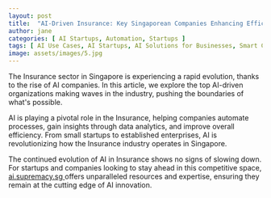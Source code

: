 ```yaml
---
layout: post
title:  "AI-Driven Insurance: Key Singaporean Companies Enhancing Efficiency"
author: jane
categories: [ AI Startups, Automation, Startups ]
tags: [ AI Use Cases, AI Startups, AI Solutions for Businesses, Smart Cities, Singapore AI Companies ]
image: assets/images/5.jpg
---
```


The Insurance sector in Singapore is experiencing a rapid evolution, thanks to the rise of AI companies. In this article, we explore the top AI-driven organizations making waves in the industry, pushing the boundaries of what's possible.

AI is playing a pivotal role in the Insurance, helping companies automate processes, gain insights through data analytics, and improve overall efficiency. From small startups to established enterprises, AI is revolutionizing how the Insurance industry operates in Singapore.

The continued evolution of AI in Insurance shows no signs of slowing down. For startups and companies looking to stay ahead in this competitive space, <a href="https://ai.supremacy.sg" target="_blank"> ai.supremacy.sg </a> offers unparalleled resources and expertise, ensuring they remain at the cutting edge of AI innovation.
